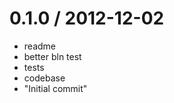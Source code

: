 
0.1.0 / 2012-12-02 
==================

  * readme
  * better bln test
  *  tests
  * codebase
  * "Initial commit"
